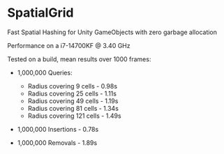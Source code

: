 # SpatialGrid
Fast Spatial Hashing for Unity GameObjects with zero garbage allocation

Performance on a i7-14700KF @ 3.40 GHz

Tested on a build, mean results over 1000 frames:

- 1,000,000 Queries:
  	- Radius covering 9 cells - 0.98s
	- Radius covering 25 cells - 1.11s
	- Radius covering 49 cells - 1.19s
	- Radius covering 81 cells - 1.34s
	- Radius covering 121 cells - 1.49s
	
- 1,000,000 Insertions - 0.78s
- 1,000,000 Removals - 1.89s
